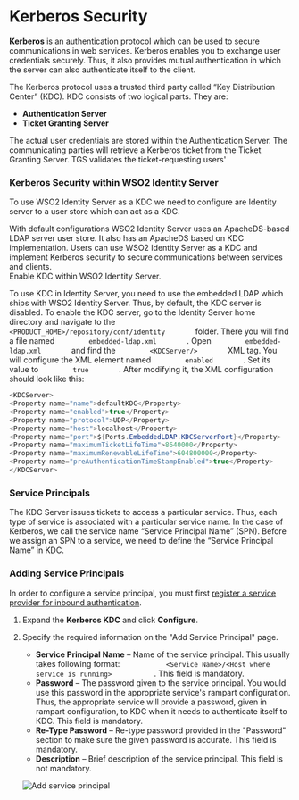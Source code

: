 # Kerberos Security

**Kerberos** is an authentication protocol which can be used to secure
communications in web services. Kerberos enables you to exchange user
credentials securely. Thus, it also provides mutual authentication in
which the server can also authenticate itself to the client.

The Kerberos protocol uses a trusted third party called “Key
Distribution Center” (KDC). KDC consists of two logical parts. They are:

-   **Authentication Server**
-   **Ticket Granting Server**

The actual user credentials are stored within the Authentication Server.
The communicating parties will retrieve a Kerberos ticket from the
Ticket Granting Server. TGS validates the ticket-requesting users'

### Kerberos Security within WSO2 Identity Server

To use WSO2 Identity Server as a KDC we need to configure are Identity
server to a user store which can act as a KDC.

With default configurations WSO2 Identity Server uses an ApacheDS-based
LDAP server user store. It also has an ApacheDS based on KDC
implementation. Users can use WSO2 Identity Server as a KDC and
implement Kerberos security to secure communications between services
and clients.  
Enable KDC within WSO2 Identity Server.

To use KDC in Identity Server, you need to use the embedded LDAP which
ships with WSO2 Identity Server. Thus, by default, the KDC server is
disabled. To enable the KDC server, go to the Identity Server home
directory and navigate to the
`         <PRODUCT_HOME>/repository/conf/identity        ` folder. There
you will find a file named `         embedded-ldap.xml        ` . Open
`         embedded-ldap.xml        ` and find the
`         <KDCServer/>        ` XML tag. You will configure the XML
element named `         enabled        ` . Set its value to
`         true        ` . After modifying it, the XML configuration
should look like this:

``` java
<KDCServer>
<Property name="name">defaultKDC</Property>
<Property name="enabled">true</Property>
<Property name="protocol">UDP</Property>
<Property name="host">localhost</Property>
<Property name="port">${Ports.EmbeddedLDAP.KDCServerPort}</Property>
<Property name="maximumTicketLifeTime">8640000</Property>
<Property name="maximumRenewableLifeTime">604800000</Property>
<Property name="preAuthenticationTimeStampEnabled">true</Property>
</KDCServer>
```

### Service Principals

The KDC Server issues tickets to access a particular service. Thus, each
type of service is associated with a particular service name. In the
case of Kerberos, we call the service name “Service Principal Name”
(SPN). Before we assign an SPN to a service, we need to define the
“Service Principal Name” in KDC.

### Adding Service Principals

In order to configure a service principal, you must first [register a service provider for inbound authentication](../../using-wso2-identity-server/configuring-inbound-authentication-for-a-service-provider).

1.  Expand the **Kerberos KDC** and click **Configure**.
2.  Specify the required information on the "Add Service Principal"
    page.
    -   **Service Principal Name** – Name of the service principal. This
        usually takes following format:
        `            <Service Name>/<Host where service is running>           `
        . This field is mandatory.
    -   **Password** – The password given to the service principal. You
        would use this password in the appropriate service's rampart
        configuration. Thus, the appropriate service will provide a
        password, given in rampart configuration, to KDC when it needs
        to authenticate itself to KDC. This field is mandatory.
    -   **Re-Type Password** – Re-type password provided in the
        "Password" section to make sure the given password is accurate.
        This field is mandatory.
    -   **Description** – Brief description of the service principal.
        This field is not mandatory.

    ![Add service principal](../../assets/img/using-wso2-identity-server/add-service-principal.png) 

  
